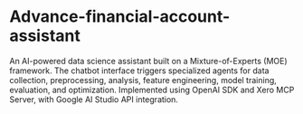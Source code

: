 # Advance-financial-account-assistant
An AI-powered data science assistant built on a Mixture-of-Experts (MOE) framework. The chatbot interface triggers specialized agents for data collection, preprocessing, analysis, feature engineering, model training, evaluation, and optimization. Implemented using OpenAI SDK and Xero MCP Server, with Google AI Studio API integration.
